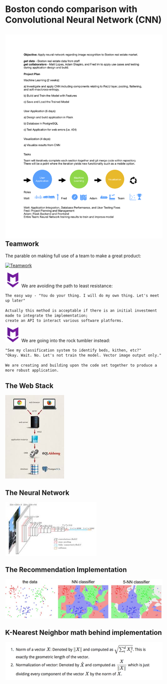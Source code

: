 Boston condo comparison with Convolutional Neural Network (CNN)
======
![picture](/img/finalplan.png)
Teamwork
---
The parable on making full use of a team to make a great product:

[![Teamwork](https://i.imgur.com/OORFH52.jpg)](https://www.youtube.com/watch?v=K-Yv-UdsmSo "Teamwork")

![alt text][logo] We are avoiding the path to least resistance: 
```
The easy way - "You do your thing. I will do my own thing. Let's meet up later"

Actually this method is acceptable if there is an initial investment made to integrate the implementation; 
create an API to interact various software platforms.
```

![alt text][logo] We are going into the rock tumbler instead: 
```
"See my classification system to identify beds, kithen, etc?"
"Okay. Wait. No. Let's not train the model. Vector image output only."   

We are creating and building upon the code set together to produce a more robust application. 
```
[logo]: https://github.com/adam-p/markdown-here/raw/master/src/common/images/icon48.png "Logo Title Text"


The Web Stack
---
![picture](/img/stack.png)


The Neural Network 
---
![picture](/img/vgg.png)


The Recommendation Implementation 
---
![picture](/img/knn.png)

K-Nearest Neighbor math behind implementation
---
![picture](/img/euclidmath.png)



